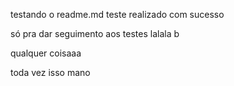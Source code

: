 testando o readme.md
teste realizado com sucesso

só pra dar seguimento aos testes lalala b

qualquer coisaaa

toda vez isso mano
